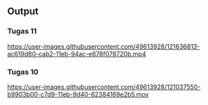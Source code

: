 ## Output

### Tugas 11
https://user-images.githubusercontent.com/49613928/121636813-ac619d80-cab2-11eb-94ac-e678f078720b.mp4


### Tugas 10
https://user-images.githubusercontent.com/49613928/121037550-b9903b00-c7d9-11eb-9d40-62384169e2b5.mov
